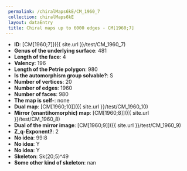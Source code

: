 ```yaml
--- 
 permalink: /chiralMaps6kE/CM_1960_7 
 collection: chiralMaps6kE
 layout: dataEntry
 title: Chiral maps up to 6000 edges - CM[1960;7]
---
```


- **ID**: [CM[1960;7]]({{ site.url }}/test/CM_1960_7)
- **Genus of the underlying surface**: 481
- **Length of the face**: 4
- **Valency**: 196
- **Length of the Petrie polygon**: 980
- **Is the automorphism group solvable?**: S
- **Number of vertices**: 20
- **Number of edges**: 1960
- **Number of faces**: 980
- **The map is self-**: none
- **Dual map**: [CM[1960;10]]({{ site.url }}/test/CM_1960_10)
- **Mirror (enantihomorphic) map**: [CM[1960;8]]({{ site.url }}/test/CM_1960_8)
- **Dual of the mirror image**: [CM[1960;9]]({{ site.url }}/test/CM_1960_9)
- **Z_q-Exponent?**: 2
- **No idea**:  99:8
- **No idea**: Y
- **No idea**: Y
- **Skeleton**: Sk(20;5)^49
- **Some other kind of skeleton**: nan
